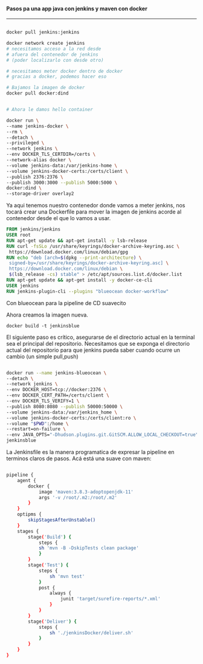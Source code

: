 #### Pasos pa una app java con jenkins y maven con docker
---

```sh

docker pull jenkins:jenkins

docker network create jenkins
# necesitamos acceso a la red desde 
# afuera del contenedor de jenkins
# (poder localizarlo con desde otro)

# necesitamos meter docker dentro de docker
# gracias a docker, podemos hacer eso

# Bajamos la imagen de docker
docker pull docker:dind


# Ahora le damos hello container 

docker run \
--name jenkins-docker \
--rm \
--detach \
--privileged \
--network jenkins \
--env DOCKER_TLS_CERTDIR=/certs \
--network-alias docker \
--volume jenkins-data:/var/jenkins-home \
--volume jenkins-docker-certs:/certs/client \
--publish 2376:2376 \
--publish 3000:3000 --publish 5000:5000 \
docker:dind \
--storage-driver overlay2

```

Ya aqui tenemos nuestro contenedor donde vamos a meter jenkins, nos tocará crear una Dockerfile para mover la imagen de jenkins acorde al contenedor desde el que lo vamos a usar.

```Dockerfile
FROM jenkins/jenkins
USER root
RUN apt-get update && apt-get install -y lsb-release
RUN curl -fsSLo /usr/share/keyrings/docker-archive-keyring.asc \
 https://download.docker.com/linux/debian/gpg
RUN echo "deb [arch=$(dpkg --print-architecture) \
 signed-by=/usr/share/keyrings/docker-archive-keyring.asc] \
 https://download.docker.com/linux/debian \
 $(lsb_release -cs) stable" > /etc/apt/sources.list.d/docker.list
RUN apt-get update && apt-get install -y docker-ce-cli
USER jenkins
RUN jenkins-plugin-cli --plugins "blueocean docker-workflow"


```
Con blueocean para la pipeline de CD suavecito

Ahora creamos la imagen nueva.

`docker build -t jenkinsblue`

El siguiente paso es crítico, asegurarse de el directorio actual en la terminal sea el principal del repositorio. Necesitamos que se exponga el directorio actual del repositorio para que jenkins pueda saber cuando ocurre un cambio (un simple pull,push)


```bash

docker run --name jenkins-blueocean \
--detach \
--network jenkins \
--env DOCKER_HOST=tcp://docker:2376 \
--env DOCKER_CERT_PATH=/certs/client \
--env DOCKER_TLS_VERIFY=1 \
--publish 8080:8080 --publish 50000:50000 \
--volume jenkins-data:/var/jenkins_home \
--volume jenkins-docker-certs:/certs/client:ro \
--volume "$PWD":/home \
--restart=on-failure \
--env JAVA_OPTS="-Dhudson.plugins.git.GitSCM.ALLOW_LOCAL_CHECKOUT=true" \
jenkinsblue

```


La Jenkinsfile es la manera programatica de expresar la pipeline en terminos claros de pasos. Acá está una suave con maven:

```bash

pipeline {
    agent {
		docker {
	    	image 'maven:3.8.3-adoptopenjdk-11'
	    	args '-v /root/.m2:/root/.m2'
		}
    }
	optipms {
		skipStagesAfterUnstable()
	}
    stages {
		stage('Build') {
			steps {
			sh 'mvn -B -DskipTests clean package'
	    	}
		}
		stage('Test') {
			steps {
				sh 'mvn test'
	    	}
			post {
				always {
					junit 'target/surefire-reports/*.xml'
				}
			}
		}
		stage('Deliver') {
			steps {
				sh './jenkinsDocker/deliver.sh'
			}
		}
    }
}
```